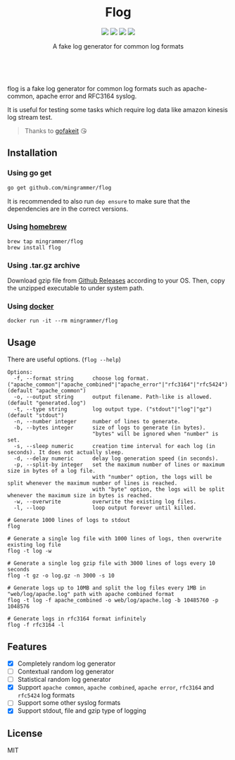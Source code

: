 <br><br>

<h1 align="center">Flog</h1>

<p align="center">
  <a href="/LICENSE"><img src="https://img.shields.io/badge/license-MIT-blue.svg"/></a>
  <a href="https://goreportcard.com/report/github.com/mingrammer/flog"><img src="https://goreportcard.com/badge/github.com/mingrammer/flog"/></a>
  <a href="https://travis-ci.org/mingrammer/flog"><img src="https://travis-ci.org/mingrammer/flog.svg?branch=master"/></a>
  <a href="https://hub.docker.com/r/mingrammer/flog"><img src="https://img.shields.io/docker/pulls/mingrammer/flog.svg"/></a>
</p>

<p align="center">
A fake log generator for common log formats
</p>

<br><br><br>

flog is a fake log generator for common log formats such as apache-common, apache error and RFC3164 syslog.

It is useful for testing some tasks which require log data like amazon kinesis log stream test.

> Thanks to [gofakeit](https://github.com/brianvoe/gofakeit) 😘

## Installation

### Using go get

```bash
go get github.com/mingrammer/flog
```

It is recommended to also run `dep ensure` to make sure that the dependencies are in the correct versions.

### Using [homebrew](https://brew.sh)

```
brew tap mingrammer/flog
brew install flog
```

### Using .tar.gz archive

Download gzip file from [Github Releases](https://github.com/mingrammer/flog/releases/latest) according to your OS. Then, copy the unzipped executable to under system path.

### Using [docker](https://www.docker.com)

```
docker run -it --rm mingrammer/flog
```

## Usage

There are useful options. (`flog --help`)

```console
Options:
  -f, --format string      choose log format. ("apache_common"|"apache_combined"|"apache_error"|"rfc3164"|"rfc5424") (default "apache_common")
  -o, --output string      output filename. Path-like is allowed. (default "generated.log")
  -t, --type string        log output type. ("stdout"|"log"|"gz") (default "stdout")
  -n, --number integer     number of lines to generate.
  -b, --bytes integer      size of logs to generate (in bytes).
                           "bytes" will be ignored when "number" is set.
  -s, --sleep numeric      creation time interval for each log (in seconds). It does not actually sleep.
  -d, --delay numeric      delay log generation speed (in seconds).
  -p, --split-by integer   set the maximum number of lines or maximum size in bytes of a log file.
                           with "number" option, the logs will be split whenever the maximum number of lines is reached.
                           with "byte" option, the logs will be split whenever the maximum size in bytes is reached.
  -w, --overwrite          overwrite the existing log files.
  -l, --loop               loop output forever until killed.
```

```console
# Generate 1000 lines of logs to stdout
flog

# Generate a single log file with 1000 lines of logs, then overwrite existing log file
flog -t log -w

# Generate a single log gzip file with 3000 lines of logs every 10 seconds
flog -t gz -o log.gz -n 3000 -s 10

# Generate logs up to 10MB and split the log files every 1MB in "web/log/apache.log" path with apache combined format
flog -t log -f apache_combined -o web/log/apache.log -b 10485760 -p 1048576

# Generate logs in rfc3164 format infinitely
flog -f rfc3164 -l
```

## Features

* [X] Completely random log generator
* [ ] Contextual random log generator
* [ ] Statistical random log generator
* [x] Support `apache common`, `apache combined`, `apache error`, `rfc3164` and `rfc5424` log formats
* [ ] Support some other syslog formats
* [x] Support stdout, file and gzip type of logging

## License

MIT
